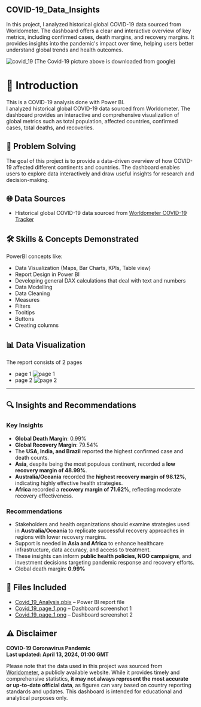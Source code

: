 ## COVID-19_Data_Insights

In this project, I analyzed historical global COVID-19 data sourced from Worldometer. The dashboard offers a clear and interactive overview of key metrics, including confirmed cases, death margins, and recovery margins. It provides insights into the pandemic's impact over time, helping users better understand global trends and health outcomes. 

![covid_19](https://github.com/user-attachments/assets/7de019a7-2b89-421b-95cb-f108e11f7901)
(The Covid-19 picture above is downloaded from google)


# 📘 Introduction

This is a COVID-19 analysis done with Power BI.  
I analyzed historical global COVID-19 data sourced from Worldometer. The dashboard provides an interactive and comprehensive visualization of global metrics such as total population, affected countries, confirmed cases, total deaths, and recoveries.

## 🧠 Problem Solving
The goal of this project is to provide a data-driven overview of how COVID-19 affected different continents and countries. The dashboard enables users to explore data interactively and draw useful insights for research and decision-making.

## 🌐 Data Sources
-  Historical global COVID-19 data sourced from [Worldometer COVID-19 Tracker](https://www.worldometers.info/coronavirus/)

## 🛠️ Skills & Concepts Demonstrated
PowerBI concepts like:
- Data Visualization (Maps, Bar Charts, KPIs, Table view)
- Report Design in Power BI
- Developing general DAX calculations that deal with text and numbers
- Data Modelling
- Data Cleaning
- Measures
- Filters
- Tooltips
- Buttons
- Creating columns

## 📊  Data Visualization
The report consists of 2 pages
- page 1 ![page 1](Covid_19_page_1.png)
- page 2 ![page 2](Covid_19_page_2.png)

---

## 🔍 Insights and Recommendations

### **Key Insights**
- **Global Death Margin**: 0.99%  
- **Global Recovery Margin**: 79.54%  
- The **USA, India, and Brazil** reported the highest confirmed case and death counts.  
- **Asia**, despite being the most populous continent, recorded a **low recovery margin of 48.99%**.  
- **Australia/Oceania** recorded the **highest recovery margin of 98.12%**, indicating highly effective health strategies.  
- **Africa** recorded a **recovery margin of 71.62%**, reflecting moderate recovery effectiveness.

### **Recommendations**
- Stakeholders and health organizations should examine strategies used in **Australia/Oceania** to replicate successful recovery approaches in regions with lower recovery margins.
- Support is needed in **Asia and Africa** to enhance healthcare infrastructure, data accuracy, and access to treatment.
- These insights can inform **public health policies, NGO campaigns**, and investment decisions targeting pandemic response and recovery efforts.
- Global death margin: **0.99%**

## 📂 Files Included

- [Covid_19_Analysis.pbix](./Covid_19_Analysis.pbix) – Power BI report file  
- [Covid_19_page_1.png](./Covid_19_page_1.png) – Dashboard screenshot 1
- [Covid_19_page_1.png](./Covid_19_page_2.png) – Dashboard screenshot 2



## ⚠️ Disclaimer  
**COVID-19 Coronavirus Pandemic**  
**Last updated: April 13, 2024, 01:00 GMT**  

Please note that the data used in this project was sourced from [Worldometer](https://www.worldometers.info/coronavirus/), a publicly available website. While it provides timely and comprehensive statistics, **it may not always represent the most accurate or up-to-date official data**, as figures can vary based on country reporting standards and updates. This dashboard is intended for educational and analytical purposes only.


